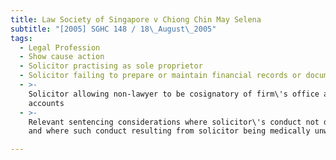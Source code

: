 ```yaml
---
title: Law Society of Singapore v Chiong Chin May Selena
subtitle: "[2005] SGHC 148 / 18\_August\_2005"
tags:
  - Legal Profession
  - Show cause action
  - Solicitor practising as sole proprietor
  - Solicitor failing to prepare or maintain financial records or documents
  - >-
    Solicitor allowing non-lawyer to be cosignatory of firm\'s office and client
    accounts
  - >-
    Relevant sentencing considerations where solicitor\'s conduct not dishonest
    and where such conduct resulting from solicitor being medically unwell

---
```


